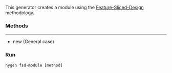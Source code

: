 This generator creates a module using the 
[Feature-Sliced-Design](https://feature-sliced.design/ru/docs/get-started/overview) methodology.

### Methods

--- 

- new (General case)

### Run

`hygen fsd-module [method]`
